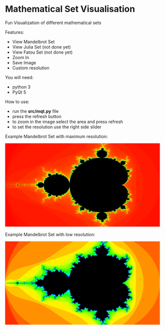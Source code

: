 # Mathematical Set Visualisation

Fun Visualization of different mathematical sets

Features:
 * View Mandelbrot Set
 * View Julia Set (not done yet)
 * View Fatou Set (not done yet)
 * Zoom In
 * Save Image
 * Custom resolution

You will need:
* python 3 
* PyQt 5


How to use:
 * run the **src/mqt.py** file
 * press the refresh button
 * to zoom in the image select the area and press refresh
 * to set the resolution use the right side slider

Example Mandelbrot Set with maximum resolution:

![alt text](https://github.com/stefandragomir/mqt/blob/master/docs/wiki/1.png)

Example Mandelbrot Set with low resolution:

![alt text](https://github.com/stefandragomir/mqt/blob/master/docs/wiki/2.png)